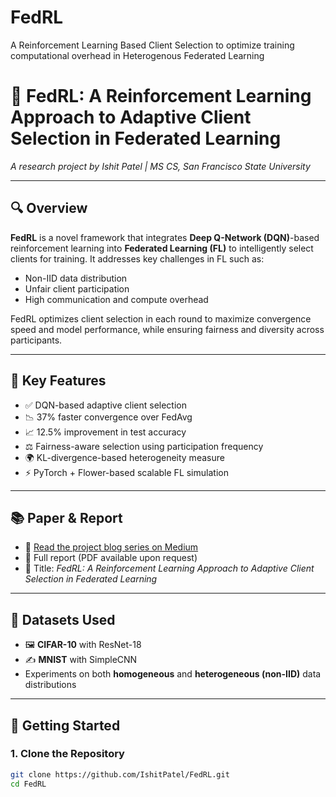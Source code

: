 # FedRL
A Reinforcement Learning Based Client Selection to optimize training computational overhead in Heterogenous Federated Learning

# 🧠 FedRL: A Reinforcement Learning Approach to Adaptive Client Selection in Federated Learning

*A research project by Ishit Patel | MS CS, San Francisco State University*

---

## 🔍 Overview

**FedRL** is a novel framework that integrates **Deep Q-Network (DQN)**-based reinforcement learning into **Federated Learning (FL)** to intelligently select clients for training. It addresses key challenges in FL such as:

- Non-IID data distribution  
- Unfair client participation  
- High communication and compute overhead

FedRL optimizes client selection in each round to maximize convergence speed and model performance, while ensuring fairness and diversity across participants.

---

## 🎯 Key Features

- ✅ DQN-based adaptive client selection
- 📉 37% faster convergence over FedAvg
- 📈 12.5% improvement in test accuracy
- ⚖️ Fairness-aware selection using participation frequency
- 🌍 KL-divergence-based heterogeneity measure
- ⚡ PyTorch + Flower-based scalable FL simulation

---

## 📚 Paper & Report

- 📄 [Read the project blog series on Medium](https://ishitpatel.medium.com)
- 📝 Full report (PDF available upon request)
- 📘 Title: *FedRL: A Reinforcement Learning Approach to Adaptive Client Selection in Federated Learning*

---

## 🧪 Datasets Used

- 🖼️ **CIFAR-10** with ResNet-18  
- ✍️ **MNIST** with SimpleCNN  
- Experiments on both **homogeneous** and **heterogeneous (non-IID)** data distributions

---

## 🚀 Getting Started

### 1. Clone the Repository
```bash
git clone https://github.com/IshitPatel/FedRL.git
cd FedRL

